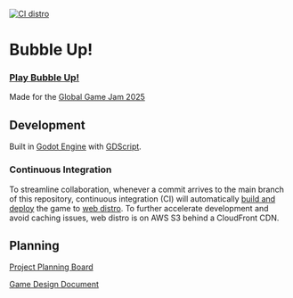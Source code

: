 [![CI distro](https://github.com/outrightmental/ggj25-bubble-up/actions/workflows/ci_distro.yaml/badge.svg)](https://github.com/outrightmental/ggj25-bubble-up/actions/workflows/ci_distro.yaml)

# Bubble Up!

### [Play Bubble Up!](https://bubbleup.game.outright.io/)

Made for the [Global Game Jam 2025](https://globalgamejam.org/)

## Development

Built in [Godot Engine](https://godotengine.org/) with [GDScript](https://docs.godotengine.org/en/stable/getting_started/scripting/gdscript/gdscript_basics.html).

### Continuous Integration

To streamline collaboration, whenever a commit arrives to the main branch of this repository, continuous integration (CI)
will automatically [build and deploy](.github/workflows/ci_distro.yaml) the game to [web distro](https://bubbleup.game.outright.io/).
To further accelerate development and avoid caching issues, web distro is on AWS S3 behind a CloudFront CDN.

## Planning

[Project Planning Board](https://github.com/orgs/outrightmental/projects/3)

[Game Design Document](https://docs.google.com/document/d/1g5JiKOtvELIJ4hxtOLf85_iAelxOdMFgVLmL_Qs7VBM/edit?tab=t.0)
